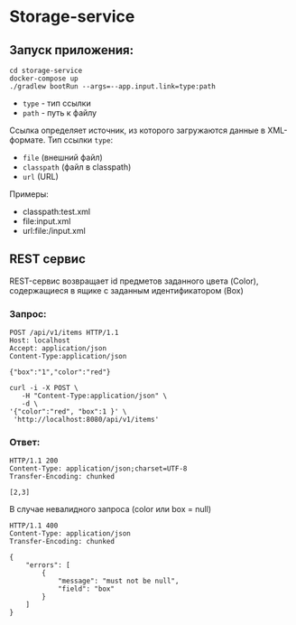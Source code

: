 # Storage-service 

## Запуск приложения:

```
cd storage-service
docker-compose up
./gradlew bootRun --args=--app.input.link=type:path
```

- ```type``` - тип ссылки
- ```path``` - путь к файлу

Ссылка определяет источник, из которого загружаются данные в XML-формате. 
Тип ссылки ```type```:
- ```file``` (внешний файл) 
- ```classpath``` (файл в classpath) 
- ```url``` (URL)

Примеры:
- classpath:test.xml 
- file:input.xml
- url:file:/input.xml

## REST сервис 

REST-сервис возвращает id предметов заданного цвета (Color), содержащиеся в ящике c заданным идентификатором (Box)


### Запрос:

```
POST /api/v1/items HTTP/1.1
Host: localhost
Accept: application/json
Content-Type:application/json

{"box":"1","color":"red"}
```

```
curl -i -X POST \
   -H "Content-Type:application/json" \
   -d \
'{"color":"red", "box":1 }' \
 'http://localhost:8080/api/v1/items'
```

### Ответ:
```
HTTP/1.1 200
Content-Type: application/json;charset=UTF-8
Transfer-Encoding: chunked

[2,3]
```

В случае невалидного запроса (color или box = null)

```
HTTP/1.1 400
Content-Type: application/json
Transfer-Encoding: chunked

{
    "errors": [
        {
            "message": "must not be null",
            "field": "box"
        }
    ]
}

```
